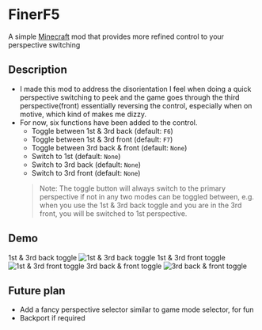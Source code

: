 # FinerF5
A simple [Minecraft](https://www.minecraft.net/) mod that provides more refined control to your perspective switching
## Description
+ I made this mod to address the disorientation I feel when doing a quick perspective switching to peek and the game goes through the third perspective(front) essentially reversing the control, especially when on motive, which kind of makes me dizzy.
+ For now, six functions have been added to the control.
  - Toggle between 1st & 3rd back (default: `F6`)
  - Toggle between 1st & 3rd front (default: `F7`)
  - Toggle between 3rd back & front (default: `None`)
  - Switch to 1st (default: `None`)
  - Switch to 3rd back (default: `None`)
  - Switch to 3rd front (default: `None`)
  > Note: The toggle button will always switch to the primary perspective if not in any two modes can be toggled between, e.g. when you use the 1st & 3rd back toggle and you are in the 3rd front, you will be switched to 1st perspective.
## Demo
1st & 3rd back toggle
![1st & 3rd back toggle](./demo/back_toggle.gif)
1st & 3rd front toggle
![1st & 3rd front toggle](./demo/front_toggle.gif)
3rd back & front toggle
![3rd back & front toggle](./demo/3rdPers_toggle.gif)
## Future plan
+ Add a fancy perspective selector similar to game mode selector, for fun
+ Backport if required